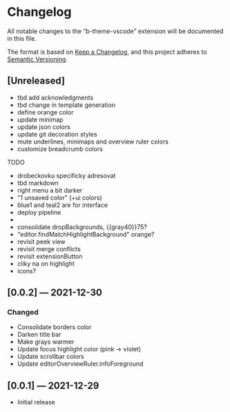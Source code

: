 # Changelog

All notable changes to the “b-theme-vscode” extension will be documented in this file.

The format is based on [Keep a Changelog](https://keepachangelog.com/en/1.0.0/), and this project adheres to [Semantic Versioning](https://semver.org/spec/v2.0.0.html).

## [Unreleased]
- tbd add acknowledgments
- tbd change in template generation
- define orange color
- update minimap
- update json colors
- update git decoration styles
- mute underlines, minimaps and overview ruler colors
- customize breadcrumb colors

TODO
- drobeckovku specificky adresovat
- tbd markdown
- right menu a bit darker
- "1 unsaved color" (+ui colors)
- blue1 and teal2 are for interface
- deploy pipeline
- 
- consolidate dropBackgrounds, {{gray40}}75?
- "editor.findMatchHighlightBackground" orange?
- revisit peek view
- revisit merge conflicts
- revisit extensionButton
- cliky na on highlight
- icons?


## [0.0.2] — 2021-12-30

### Changed
- Consolidate borders color
- Darken title bar
- Make grays warmer
- Update focus highlight color (pink → violet)
- Update scrollbar colors
- Update editorOverviewRuler.infoForeground


## [0.0.1] — 2021-12-29
- Initial release
